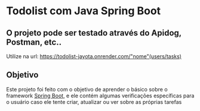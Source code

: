 # Todolist com Java Spring Boot
## O projeto pode ser testado através do Apidog, Postman, etc..
Utilize na url: https://todolist-jayota.onrender.com/"nome"(users/tasks)

<h2>Objetivo</h2>
Este projeto foi feito com o objetivo de aprender o básico sobre o framework
<a href="https://spring.io/projects/spring-boot">Spring Boot</a>, e ele contém algumas verificações específicas para o usuário caso
ele tente criar, atualizar ou ver sobre as próprias tarefas
